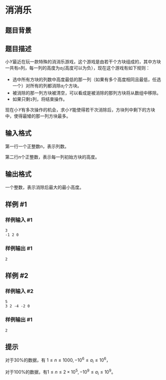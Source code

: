 # 消消乐

## 题目背景

## 题目描述

小$Y$最近在玩一款特殊的消消乐游戏，这个游戏是由若干个方块组成的，其中方块一共有`n`列，每一列的高度为$a_i$(高度可以为负），现在这个游戏有如下规则：

+ 选中所有方块的列数中高度最低的那一列（如果有多个高度相同且最低，任选一个）对所有的列都消除$a_i$个方块。
+ 被消除的那一列方块被清空，可以看成是被消除的那列方块将从数组中移除。
+ 如果只剩`1`列，将结束操作。

现在小$Y$有多次操作的机会，求小$Y$能使得若干次消除后，方块列中剩下的方块中，使得最矮的那一列方块最多。

## 输入格式

第一行一个正整数$n$，表示列数。

第二行$n$个正整数，表示每一列初始方块的高度。

## 输出格式

一个整数，表示消除后最大的最小高度。

## 样例 #1

### 样例输入 #1

```
3
-1 2 0
```

### 样例输出 #1

```
2
```

## 样例 #2

### 样例输入 #2

```
5
3 2 -4 -2 0
```

### 样例输出 #1

```
2
```

## 提示

对于$30\%$的数据，有 $1 \leq n \leq 1000, -10^6 \leq a_i \leq 10^6$，

对于$100\%$的数据，有$1 \leq n \leq 2 × 10^5, -10^9 \leq a_i \leq 10^9$。 	